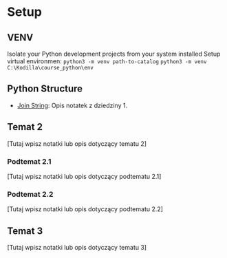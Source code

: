 # Setup

## VENV
Isolate your Python development projects from your system installed 
Setup virtual environmen:
```python3 -m venv path-to-catalog```
```python3 -m venv C:\Kodilla\course_python\env```



## Python Structure

- [Join String](./Python_Templates/1_joined_string.py): Opis notatek z dziedziny 1.

## Temat 2

[Tutaj wpisz notatki lub opis dotyczący tematu 2]

### Podtemat 2.1

[Tutaj wpisz notatki lub opis dotyczący podtematu 2.1]

### Podtemat 2.2

[Tutaj wpisz notatki lub opis dotyczący podtematu 2.2]

## Temat 3

[Tutaj wpisz notatki lub opis dotyczący tematu 3]
